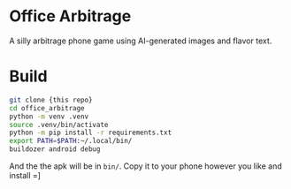 # Office Arbitrage

A silly arbitrage phone game using AI-generated images and flavor text.

# Build

```bash
git clone {this repo}
cd office_arbitrage
python -m venv .venv
source .venv/bin/activate
python -m pip install -r requirements.txt
export PATH=$PATH:~/.local/bin/
buildozer android debug
```

And the the apk will be in `bin/`. Copy it to your phone however you like and install =]

